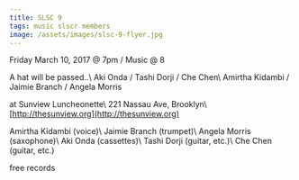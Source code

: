 ```yaml
---
title: SLSC 9
tags: music slscr members
image: /assets/images/slsc-9-flyer.jpg
---
```


Friday March 10, 2017 @ 7pm / Music @ 8

A hat will be passed..\\
Aki Onda / Tashi Dorji / Che Chen\\
Amirtha Kidambi / Jaimie Branch / Angela Morris

at Sunview Luncheonette\\
221 Nassau Ave, Brooklyn\\
[http://thesunview.org](http://thesunview.org)

Amirtha Kidambi (voice)\\
Jaimie Branch (trumpet)\\
Angela Morris (saxophone)\\
Aki Onda (cassettes)\\
Tashi Dorji (guitar, etc.)\\
Che Chen (guitar, etc.)

free records
